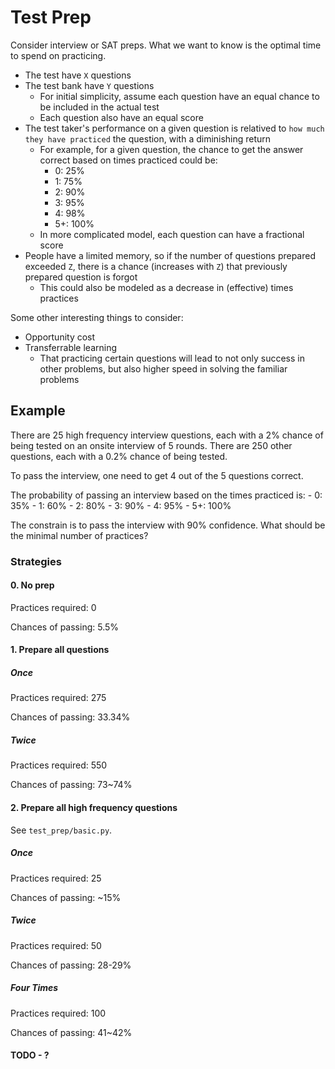 # Test Prep

Consider interview or SAT preps. What we want to know is the optimal time to spend on practicing.

- The test have `X` questions
- The test bank have `Y` questions
    - For initial simplicity, assume each question have an equal chance to be included in the actual test
    - Each question also have an equal score
- The test taker's performance on a given question is relatived to `how much they have practiced` the question, with a diminishing return
    - For example, for a given question, the chance to get the answer correct based on times practiced could be:
        - 0: 25%
        - 1: 75%
        - 2: 90%
        - 3: 95%
        - 4: 98%
        - 5+: 100%
    - In more complicated model, each question can have a fractional score
- People have a limited memory, so if the number of questions prepared exceeded `Z`, there is a chance (increases with `Z`) that previously prepared question is forgot
    - This could also be modeled as a decrease in (effective) times practices

Some other interesting things to consider:
- Opportunity cost
- Transferrable learning
    - That practicing certain questions will lead to not only success in other problems, but also higher speed in solving the familiar problems

## Example

There are 25 high frequency interview questions, each with a 2% chance of being tested on an onsite interview of 5 rounds. There are 250 other questions, each with a 0.2% chance of being tested.

To pass the interview, one need to get 4 out of the 5 questions correct.

The probability of passing an interview based on the times practiced is:
    - 0: 35%
    - 1: 60%
    - 2: 80%
    - 3: 90%
    - 4: 95%
    - 5+: 100%

The constrain is to pass the interview with 90% confidence. What should be the minimal number of practices?

### Strategies

#### 0. No prep

Practices required: 0

Chances of passing: 5.5%

#### 1. Prepare all questions

##### Once

Practices required: 275

Chances of passing: 33.34%

##### Twice

Practices required: 550

Chances of passing: 73~74%

#### 2. Prepare all high frequency questions

See `test_prep/basic.py`.

##### Once

Practices required: 25

Chances of passing: ~15%

##### Twice

Practices required: 50

Chances of passing: 28-29%

##### Four Times

Practices required: 100

Chances of passing: 41~42%

#### TODO - ?